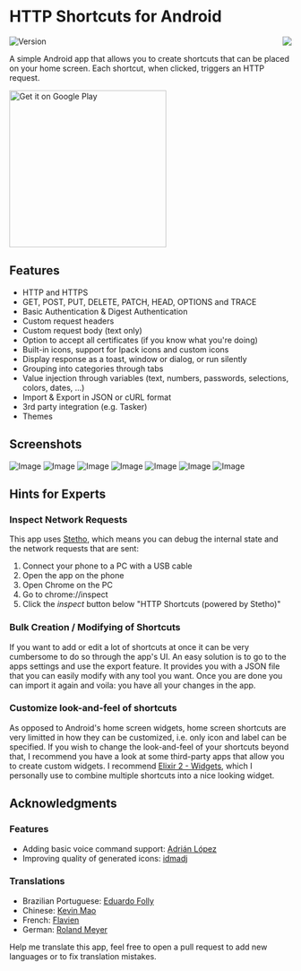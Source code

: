 # HTTP Shortcuts for Android
<img src="./HTTPShortcuts/app/src/main/res/drawable-xxxhdpi/ic_launcher.png" align="right" style="margin-left: 1em;"/>

![Version](https://img.shields.io/badge/version-1.17.6-green.svg)

A simple Android app that allows you to create shortcuts that can be placed on your home screen. Each shortcut, when clicked, triggers an HTTP request.

<a href="https://play.google.com/store/apps/details?id=ch.rmy.android.http_shortcuts">
<img alt="Get it on Google Play" src="http://steverichey.github.io/google-play-badge-svg/img/en_get.svg" width="280" />
</a>

## Features
- HTTP and HTTPS
- GET, POST, PUT, DELETE, PATCH, HEAD, OPTIONS and TRACE
- Basic Authentication & Digest Authentication
- Custom request headers
- Custom request body (text only)
- Option to accept all certificates (if you know what you're doing)
- Built-in icons, support for Ipack icons and custom icons
- Display response as a toast, window or dialog, or run silently
- Grouping into categories through tabs
- Value injection through variables (text, numbers, passwords, selections, colors, dates, ...)
- Import & Export in JSON or cURL format
- 3rd party integration (e.g. Tasker)
- Themes


## Screenshots

![Image](/Screenshots/main_screen_small.png)
![Image](/Screenshots/shortcut_options_small.png)
![Image](/Screenshots/editor_small.png)
![Image](/Screenshots/icons_small.png)
![Image](/Screenshots/headers_small.png)
![Image](/Screenshots/variable_small.png)
![Image](/Screenshots/variable_placeholder_small.png)


## Hints for Experts

### Inspect Network Requests
This app uses [Stetho](https://github.com/facebook/stetho), which means you can debug the internal state and the network requests that are sent:
1. Connect your phone to a PC with a USB cable
2. Open the app on the phone
3. Open Chrome on the PC
4. Go to chrome://inspect
5. Click the *inspect* button below "HTTP Shortcuts (powered by Stetho)"

### Bulk Creation / Modifying of Shortcuts
If you want to add or edit a lot of shortcuts at once it can be very cumbersome to do so through the app's UI. An easy solution is to go to the apps settings and use the export feature. It provides you with a JSON file that you can easily modify with any tool you want. Once you are done you can import it again and voila: you have all your changes in the app.

### Customize look-and-feel of shortcuts
As opposed to Android's home screen widgets, home screen shortcuts are very limitted in how they can be customized, i.e. only icon and label can be specified. If you wish to change the look-and-feel of your shortcuts beyond that, I recommend you have a look at some third-party apps that allow you to create custom widgets. I recommend [Elixir 2 - Widgets](https://play.google.com/store/apps/details?id=com.bartat.android.elixir.widget&hl=en), which I personally use to combine multiple shortcuts into a nice looking widget.

## Acknowledgments

### Features
- Adding basic voice command support: [Adrián López](https://github.com/adrianlzt)
- Improving quality of generated icons: [idmadj](https://github.com/idmadj)

### Translations
- Brazilian Portuguese: [Eduardo Folly](https://github.com/idmadj)
- Chinese: [Kevin Mao](https://github.com/yuanrunmao)
- French: [Flavien](https://github.com/Flavien06)
- German: [Roland Meyer](https://github.com/Waboodoo)

Help me translate this app, feel free to open a pull request to add new languages or to fix translation mistakes.

